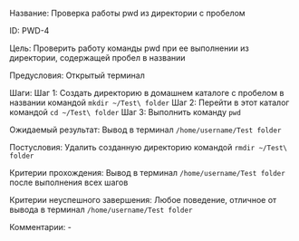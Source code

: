 Название:
    Проверка работы pwd из директории с пробелом


ID:
    PWD-4


Цель:
    Проверить работу команды pwd при ее выполнении из директории, 
    содержащей пробел в названии


Предусловия:
    Открытый терминал


Шаги:
    Шаг 1: Создать директорию в домашнем каталоге с пробелом в названии командой `mkdir ~/Test\ folder`
    Шаг 2: Перейти в этот каталог командой `cd ~/Test\ folder`
    Шаг 3: Выполнить команду `pwd`


Ожидаемый результат:
    Вывод в терминал `/home/username/Test folder`


Постусловия:
    Удалить созданную директорию командой `rmdir ~/Test\ folder`


Критерии прохождения:
    Вывод в терминал `/home/username/Test folder` после выполнения всех шагов


Критерии неуспешного завершения:
    Любое поведение, отличное от вывода в терминал `/home/username/Test folder`


Комментарии:
    -